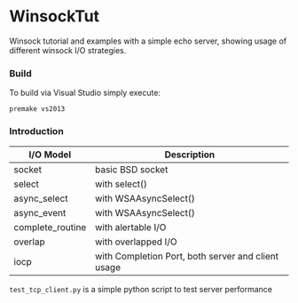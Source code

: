 # WinsockTut

Winsock tutorial and examples with a simple echo server, showing usage of different winsock I/O strategies.


### Build    

To build via Visual Studio simply execute:

    premake vs2013
    

### Introduction

I/O Model       | Description
----------------|------------
socket          | basic BSD socket
select          | with select()
async_select    | with WSAAsyncSelect()
async_event     | with WSAAsyncSelect()
complete_routine| with alertable I/O
overlap         | with overlapped I/O
iocp            | with Completion Port, both server and client usage


`test_tcp_client.py` is a simple python script to test server performance
